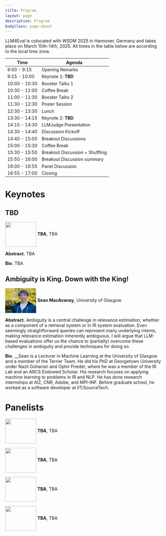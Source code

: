 ```yaml
---
title: Program
layout: page
description: Program
bodyClass: page-about
---
```


LLM4Eval is colocated with WSDM 2025 in Hannover, Germany and takes place on March 10th-14th, 2025. All times in the table below are according to the local time zone.


| Time          | Agenda                            |
| ------------- | --------------------------------- |
| 9:00 - 9:15   | Opening Remarks                   |
| 9:15 - 10:00  | Keynote 1: __TBD__ |
| 10:00 - 10:30 | Booster Talks 1                  |
| 10:30 - 11:00 | Coffee Break                      |
| 11:00 - 11:30 | Booster Talks 2                  |
| 11:30 - 12:30 | Poster Session                    |
| 12:30 - 13:30 | Lunch                             |
| 13:30 - 14:15 | Keynote 2: __TBD__ |
| 14:15 - 14:30 | LLMJudge Presentation             |
| 14:30 - 14:40 | Discussion Kickoff                |
| 14:40 - 15:00 | Breakout Discussions              |
| 15:00 - 15:30 | Coffee Break                      |
| 15:30 - 15:50 | Breakout Discussion + Shuffling   |
| 15:50 - 16:00 | Breakout Discussion summary       |
| 16:00 - 16:55 | Panel Discussion                  |
| 16:55 - 17:00 | Closing                           |

# Keynotes

## TBD

<img style="vertical-align:middle" width="100px" height="80px" src="#"/> __TBA__, TBA

__Abstract.__ TBA

__Bio.__ TBA

## Ambiguity is King. Down with the King!

<img style="vertical-align:middle" width="100px" height="80px" src="images/team/sean.png"/> __Sean MacAvaney__, University of Glasgow

__Abstract.__ Ambiguity is a central challenge in relevance estimation, whether as a component of a retrieval system or in IR system evaluation. Even seemingly straightforward queries can represent many underlying intents, making relevance estimation inherently ambiguous. I will argue that LLM-based evaluations offer us the chance to (partially) overcome these challenges in ambiguity and provide techniques for doing so.

__Bio.__ __Sean is a Lecturer in Machine Learning at the University of Glasgow and a member of the Terrier Team. He did his PhD at Georgetown University under Nazli Goharian and Ophir Frieder, where he was a member of the IR Lab and an ARCS Endowed Scholar. His research focuses on applying machine learning to problems in IR and NLP. He has done research internships at AI2, CNR, Adobe, and MPI-INF. Before graduate school, he worked as a software developer at IIT/SourceTech.

# Panelists

<img style="vertical-align:middle" width="100px" height="80px" src="#"/> __TBA__, TBA

<img style="vertical-align:middle" width="100px" height="80px" src="#"/> __TBA__, TBA

<img style="vertical-align:middle" width="100px" height="80px" src="#"/> __TBA__, TBA

<img style="vertical-align:middle" width="100px" height="80px" src="#"/> __TBA__, TBA